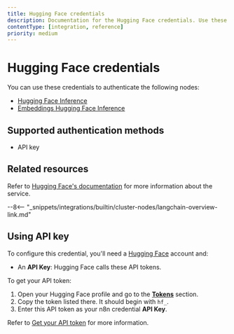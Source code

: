 ```yaml
---
title: Hugging Face credentials
description: Documentation for the Hugging Face credentials. Use these credentials to authenticate Hugging Face in n8n, a workflow automation platform.
contentType: [integration, reference]
priority: medium
---
```


# Hugging Face credentials

You can use these credentials to authenticate the following nodes:

* [Hugging Face Inference](/integrations/builtin/cluster-nodes/sub-nodes/n8n-nodes-langchain.lmopenhuggingfaceinference.md)
* [Embeddings Hugging Face Inference](/integrations/builtin/cluster-nodes/sub-nodes/n8n-nodes-langchain.embeddingshuggingfaceinference.md)

## Supported authentication methods

- API key

## Related resources

Refer to [Hugging Face's documentation](https://huggingface.co/docs/api-inference/quicktour) for more information about the service.

--8<-- "_snippets/integrations/builtin/cluster-nodes/langchain-overview-link.md"

## Using API key

To configure this credential, you'll need a [Hugging Face](https://huggingface.co/) account and:

- An **API Key**: Hugging Face calls these API tokens.

To get your API token:

1. Open your Hugging Face profile and go to the [**Tokens**](https://huggingface.co/settings/tokens) section.
2. Copy the token listed there. It should begin with `hf_`.
3. Enter this API token as your n8n credential **API Key**.

Refer to [Get your API token](https://huggingface.co/docs/api-inference/quicktour#get-your-api-token) for more information.

